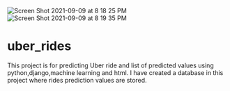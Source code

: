 ![Screen Shot 2021-09-09 at 8 18 25 PM](https://user-images.githubusercontent.com/90281350/132708501-4f0ec826-c41e-40f7-9f2d-84bb374dee5a.png)
![Screen Shot 2021-09-09 at 8 19 35 PM](https://user-images.githubusercontent.com/90281350/132708515-56b32ee5-1f1e-4fb8-bc4c-2271ad18522d.png)
# uber_rides
This project is for predicting Uber ride and list of predicted values using python,django,machine learning and html.
I have created a database in this project where rides prediction values are stored.
